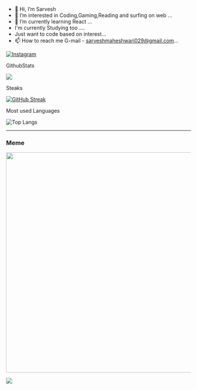 
- 👋 Hi, I’m Sarvesh
- 👀 I’m interested in Coding,Gaming,Reading and surfing on web ...
- 🌱 I’m currently learning React ...
- I'm currently Studying too ....
- Just want to code based on interest...
- 📫 How to reach me G-mail - sarveshmaheshwari029@gmail.com...
 
 
 
 [![Instagram](https://img.shields.io/badge/Instagram-%23E4405F.svg?logo=Instagram&logoColor=black)](https://instagram.com/sarveshmaheshwari7)
 
 GithubStats
 
<img src ="https://github-readme-stats.vercel.app/api?username=Sarveshmaheshwari&&show_icons=true&title_color=ffffff&icon_color=bb2acf&text_color=daf7dc&bg_color=151515">

Steaks

[![GitHub Streak](https://github-readme-streak-stats.herokuapp.com/?user=Sarveshmaheshwari)](https://git.io/streak-stats)

Most used Languages

![Top Langs](https://github-readme-stats.vercel.app/api/top-langs/?username=Sarveshmaheshwari&theme=tokyonight)


_________________________________________________________________________________________________________________________________________________________________________
 ### Meme
 
<img src= "https://random-memer.herokuapp.com/" width="600px"/>

[![](https://visitcount.itsvg.in/api?id=Sarvesh&label=Profile%20Views&pretty=false)](https://visitcount.itsvg.in)



<!---
Sarveshmaheshwari/Sarveshmaheshwari is a ✨ special ✨ repository because its `README.md` (this file) appears on your GitHub profile.
You can click the Preview link to take a look at your changes.
--->
